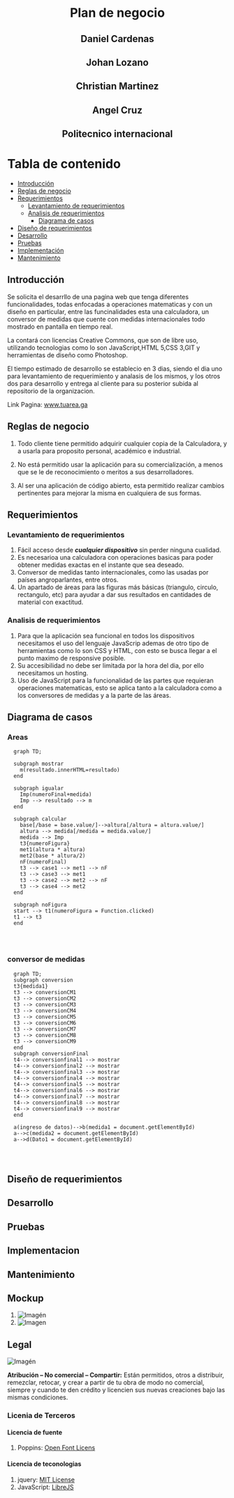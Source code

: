 # <center> Plan de negocio</center>

## <center> Daniel Cardenas </center>

## <center>Johan Lozano </center>

## <center> Christian Martinez </center>

## <center> Angel Cruz </center>

## <center> Politecnico internacional</center>

# Tabla de contenido
  - [Introducción](#introduccion)
  - [Reglas de negocio](#reglas-de-negocio)
  - [Requerimientos](#requerimientos)
    - [Levantamiento de requerimientos](#levantamiento-de-requerimientos)
    - [Analisis de requerimientos](#analisis-de-requerimientos)
      - [Diagrama de casos](#diagrama-de-casos)
  - [Diseño de requerimientos](#diseño-de-requerimientos)
  - [Desarrollo](#desarrollo)
  - [Pruebas](#pruebas)
  - [Implementación](#implementacion)
  - [Mantenimiento](#mantenimiento)
 

## Introducción
Se solicita el desarrllo de una pagina web que tenga diferentes funcionalidades, todas enfocadas a operaciones matematicas y con un diseño en particular, entre las funcinalidades esta una calculadora, un conversor de medidas que cuente con medidas internacionales todo mostrado en pantalla en tiempo real. 

La contará con licencias Creative Commons, que son de libre uso, utilizando tecnologias como lo son JavaScript,HTML 5,CSS 3,GIT y herramientas de diseño como Photoshop.

El tiempo estimado de desarrollo se establecio en 3 dias, siendo el dia uno para levantamiento de requerimiento y analasis de los mismos, y los otros dos para desarrollo y entrega al cliente para su posterior subida al repositorio de la organizacion.

Link Pagina: www.tuarea.ga

## Reglas de negocio
1. Todo cliente tiene permitido adquirir cualquier copia de la Calculadora, y a usarla para proposito personal, académico e industrial.

2. No está permitido usar la aplicación para su comercialización, a menos que se le de reconocimiento o meritos a sus desarrolladores.

3. Al ser una aplicación de código abierto, esta permitido realizar cambios pertinentes para mejorar la misma en cualquiera de sus formas.


## Requerimientos
### Levantamiento de requerimientos
  1. Fácil acceso desde <strong>*cualquier dispositivo*</strong> sin perder ninguna cualidad.
  2. Es necesarioa una calculadora con operaciones basicas para poder obtener medidas exactas en el instante que sea deseado. 
  3. Conversor de medidas tanto internacionales, como las usadas por países angroparlantes, entre otros.
  4. Un apartado de áreas para las figuras más básicas (triangulo, circulo, rectangulo, etc) para ayudar a dar sus resultados en cantidades de material con exactitud.
  
### Analisis de requerimientos
  1. Para que la aplicación sea funcional en todos los dispositivos necesitamos el uso del lenguaje JavaScrip ademas de otro tipo de herramientas como lo son CSS y   HTML, con esto se busca llegar a el punto maximo de responsive posible.
  2. Su accesibilidad no debe ser limitada por la hora del dia, por ello necesitamos un hosting.
  3. Uso de JavaScript para la funcionalidad de las partes que requieran operaciones matematicas, esto se aplica tanto a la calculadora como a los conversores de medidas y a la parte de las áreas.
## Diagrama de casos
### Areas
  ```mermaid
    graph TD;

    subgraph mostrar
      m(resultado.innerHTML=resultado)
    end

    subgraph igualar
      Imp(numeroFinal+medida)
      Imp --> resultado --> m
    end

    subgraph calcular
      base[/base = base.value/]-->altura[/altura = altura.value/]
      altura --> medida[/medida = medida.value/]
      medida --> Imp
      t3{numeroFigura}
      met1(altura * altura)
      met2(base * altura/2)
      nF(numeroFinal)
      t3 --> case1 --> met1 --> nF
      t3 --> case3 --> met1 
      t3 --> case2 --> met2 --> nF
      t3 --> case4 --> met2 
    end
    
    subgraph noFigura
    start --> t1(numeroFigura = Function.clicked)
    t1 --> t3
    end


    
``` 
### conversor de medidas
  ```mermaid
    graph TD;
    subgraph conversion
    t3{medida1}
    t3 --> conversionCM1 
    t3 --> conversionCM2
    t3 --> conversionCM3
    t3 --> conversionCM4
    t3 --> conversionCM5
    t3 --> conversionCM6
    t3 --> conversionCM7
    t3 --> conversionCM8
    t3 --> conversionCM9
    end
    subgraph conversionFinal
    t4--> conversionfinal1 --> mostrar
    t4--> conversionfinal2 --> mostrar
    t4--> conversionfinal3 --> mostrar
    t4--> conversionfinal4 --> mostrar
    t4--> conversionfinal5 --> mostrar
    t4--> conversionfinal6 --> mostrar
    t4--> conversionfinal7 --> mostrar
    t4--> conversionfinal8 --> mostrar
    t4--> conversionfinal9 --> mostrar
    end

    a(ingreso de datos)-->b(medida1 = document.getElementById)
    a-->c(medida2 = document.getElementById)
    a-->d(Dato1 = document.getElementById)
    
   

  
```

## Diseño de requerimientos

## Desarrollo
## Pruebas
## Implementacion
## Mantenimiento
## Mockup
  1. ![Imagén](img/Mockup1.png)
  2. ![Imagen](img/mockup2.png)

## Legal
![Imagén](img/Licencia.png)
   
   <strong> Atribución – No comercial – Compartir:</strong> Están permitidos, otros a distribuir, remezclar, retocar, y crear a partir de tu obra de modo no comercial, siempre y cuando te den crédito y licencien sus nuevas creaciones bajo las mismas condiciones.
   
### Licenia de Terceros
#### Licencia de fuente 
  1. Poppins: [Open Font Licens](https://fonts.google.com/specimen/Poppins?query=POPPINS&preview.text_type=custom&selection.family=Poppins:wght@500)
#### Licencia de teconologias
  1. jquery: [MIT License](https://github.com/jquery/jquery) 
  2. JavaScript: [LibreJS](https://www.gnu.org/software/librejs/index.html)
   




   



